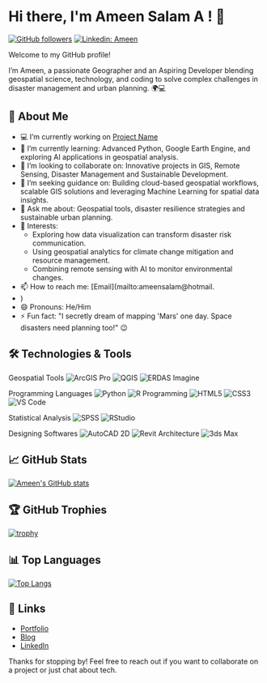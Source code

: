 # Hi there, I'm Ameen Salam A ! 👋

<!--
**ameenslm/ameenslm** is a ✨ _special_ ✨ repository because its `README.md` (this file) appears on your GitHub profile.
-->
[![GitHub followers](https://img.shields.io/github/followers/ameenslm?label=Follow&style=social)](https://github.com/ameenslm?tab=followers)
[![Linkedin: Ameen](https://img.shields.io/badge/-ameen-blue?style=flat-square&logo=Linkedin&logoColor=white&link=https://www.linkedin.com/in/ameenslm/)](https://www.linkedin.com/in/ameensalam/)


Welcome to my GitHub profile! 

I’m Ameen, a passionate Geographer and an Aspiring Developer blending geospatial science, technology, and coding to solve complex challenges in disaster management and urban planning. 🌍💻

## 🚀 About Me

- 💻 I’m currently working on [Project Name](https://github.com/ameenslm/project-name)
- 🌱 I’m currently learning: Advanced Python, Google Earth Engine, and exploring AI applications in geospatial analysis.
- 👯 I’m looking to collaborate on: Innovative projects in GIS, Remote Sensing, Disaster Management and Sustainable Development.
- 🤝 I’m seeking guidance on: Building cloud-based geospatial workflows, scalable GIS solutions and leveraging Machine Learning for spatial data insights.
- 💬 Ask me about: Geospatial tools, disaster resilience strategies and sustainable urban planning.
- 🎯 Interests:
   * Exploring how data visualization can transform disaster risk communication.
   * Using geospatial analytics for climate change mitigation and resource management.
   * Combining remote sensing with AI to monitor environmental changes.
- 📫 How to reach me: [Email](mailto:ameensalam@hotmail.
- )
- 😄 Pronouns: He/Him
- ⚡ Fun fact: "I secretly dream of mapping 'Mars' one day. Space disasters need planning too!" 😉

## 🛠️ Technologies & Tools

Geospatial Tools
![ArcGIS Pro](https://img.shields.io/badge/-ArcGIS%20Pro-333333?style=flat&logo=arcgis&logoColor=white)
![QGIS](https://img.shields.io/badge/-QGIS-333333?style=flat&logo=qgis&logoColor=green)
![ERDAS Imagine](https://img.shields.io/badge/-ERDAS%20Imagine-333333?style=flat&logo=hexagon&logoColor=blue)

Programming Languages
![Python](https://img.shields.io/badge/-Python-333333?style=flat&logo=python)
![R Programming](https://img.shields.io/badge/-R%20Programming-333333?style=flat&logo=r&logoColor=blue)
![HTML5](https://img.shields.io/badge/-HTML5-333333?style=flat&logo=html5)
![CSS3](https://img.shields.io/badge/-CSS3-333333?style=flat&logo=css3)
![VS Code](https://img.shields.io/badge/-VS%20Code-333333?style=flat&logo=visual-studio-code)

Statistical Analysis
![SPSS](https://img.shields.io/badge/-SPSS-333333?style=flat&logo=ibm&logoColor=blue)
![RStudio](https://img.shields.io/badge/-RStudio-333333?style=flat&logo=rstudio&logoColor=blue)

Designing Softwares
![AutoCAD 2D](https://img.shields.io/badge/-AutoCAD%202D-333333?style=flat&logo=autodesk&logoColor=lightblue)
![Revit Architecture](https://img.shields.io/badge/-Revit%20Architecture-333333?style=flat&logo=autodesk&logoColor=lightblue)
![3ds Max](https://img.shields.io/badge/-3ds%20Max-333333?style=flat&logo=autodesk&logoColor=lightblue)


## 📈 GitHub Stats

[![Ameen's GitHub stats](https://github-readme-stats.vercel.app/api?username=ameenslm&show_icons=true&theme=radical)](https://github.com/ameenslm)

## 🏆 GitHub Trophies

[![trophy](https://github-profile-trophy.vercel.app/?username=ameenslm&theme=onedark)](https://github.com/ryo-ma/github-profile-trophy)

## 📊 Top Languages

[![Top Langs](https://github-readme-stats.vercel.app/api/top-langs/?username=ameenslm&layout=compact&theme=radical)](https://github.com/ameenslm)

## 🔗 Links

- [Portfolio](https://ameenslm.github.io/)
- [Blog](https://ameenslm.medium.com/)
- [LinkedIn](https://www.linkedin.com/in/ameensalam/)

Thanks for stopping by! Feel free to reach out if you want to collaborate on a project or just chat about tech.
